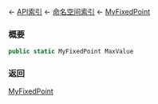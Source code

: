 ← [API索引](Api-Index) ← [命名空间索引](Namespace-Index) ← [MyFixedPoint](VRage.MyFixedPoint)

### 概要

```csharp
public static MyFixedPoint MaxValue
```

### 返回

[MyFixedPoint](VRage.MyFixedPoint)

